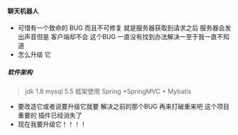 #### 聊天机器人
* 可惜有一个致命的 BUG 而且不可修复 就是服务器获取到请求之后 服务器会发出声音但是 客户端却不会 这个BUG 一直没有找到办法解决一至于我一直不知道
* 怎么升级 它
##### 软件架构
> jdk 1.8
> mysql 5.5
> 框架使用 Spring +SpringMVC + Mybatis
* 要改造它或者说要升级它就要 解决之前的那个BUG 再来打破重来吧 这个项目重要的 插件已经消失了
* 现在我要升级它！！！！